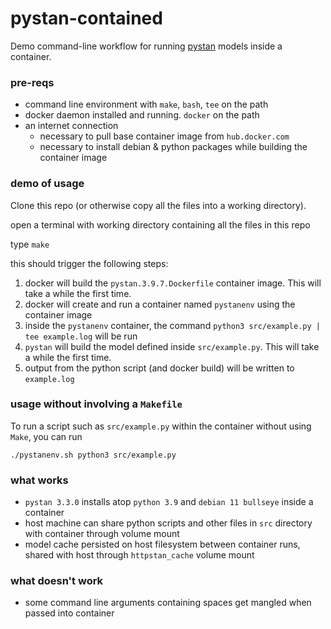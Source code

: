 pystan-contained
================

Demo command-line workflow for running [pystan](https://pystan.readthedocs.io/en/latest/) models inside a container.


### pre-reqs

*	command line environment with `make`, `bash`, `tee` on the path
*	docker daemon installed and running. `docker` on the path
*	an internet connection
	-	necessary to pull base container image from `hub.docker.com`
	-	necessary to install debian & python packages while building the container image


### demo of usage

Clone this repo (or otherwise copy all the files into a working directory).

open a terminal with working directory containing all the files in this repo

type `make`

this should trigger the following steps:

1.	docker will build the `pystan.3.9.7.Dockerfile` container image. This will take a while the first time.
2.	docker will create and run a container named `pystanenv` using the container image
3.	inside the `pystanenv` container, the command `python3 src/example.py | tee example.log` will be run
4.	`pystan` will build the model defined inside `src/example.py`. This will take a while the first time.
5.	output from the python script (and docker build) will be written to `example.log`

### usage without involving a `Makefile`

To run a script such as `src/example.py` within the container without using `Make`, you can run

```
./pystanenv.sh python3 src/example.py
```


### what works

*	`pystan 3.3.0` installs atop `python 3.9` and `debian 11 bullseye` inside a container
*	host machine can share python scripts and other files in `src` directory with container through volume mount
*	model cache persisted on host filesystem between container runs, shared with host through `httpstan_cache` volume mount

### what doesn't work

*	some command line arguments containing spaces get mangled when passed into container

